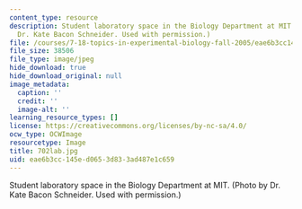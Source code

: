 ```yaml
---
content_type: resource
description: Student laboratory space in the Biology Department at MIT. (Photo by
  Dr. Kate Bacon Schneider. Used with permission.)
file: /courses/7-18-topics-in-experimental-biology-fall-2005/eae6b3cc145ed0653d833ad487e1c659_702lab.jpg
file_size: 38506
file_type: image/jpeg
hide_download: true
hide_download_original: null
image_metadata:
  caption: ''
  credit: ''
  image-alt: ''
learning_resource_types: []
license: https://creativecommons.org/licenses/by-nc-sa/4.0/
ocw_type: OCWImage
resourcetype: Image
title: 702lab.jpg
uid: eae6b3cc-145e-d065-3d83-3ad487e1c659
---
```

Student laboratory space in the Biology Department at MIT. (Photo by Dr. Kate Bacon Schneider. Used with permission.)
